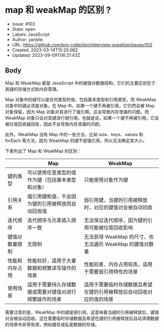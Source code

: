 # map 和 weakMap 的区别 ?

- Issue: #102
- State: open
- Labels: JavaScript
- Author: yanlele
- URL: https://github.com/pro-collection/interview-question/issues/102
- Created: 2023-03-14T15:25:06Z
- Updated: 2023-09-09T06:21:43Z

## Body

Map 和 WeakMap 都是 JavaScript 中的键值对数据结构，它们的主要区别在于其键的存储方式和内存管理。

Map 对象中的键可以是任何类型的值，包括基本类型和引用类型，而 WeakMap 对象中的键必须是对象。在 Map 中，如果一个键不再被引用，它仍然会被 Map 对象保留，因为 Map 对象对其进行了强引用。这会导致内存泄漏的问题。而 WeakMap 对象只会对其键进行弱引用，也就是说，如果一个键不再被引用，它会被垃圾回收器回收，因此不会导致内存泄漏的问题。

此外，WeakMap 没有 Map 中的一些方法，比如 size、keys、values 和 forEach 等方法，因为 WeakMap 的键不是强引用，所以无法确定其大小。


下表列出了 Map 和 WeakMap 的区别：

|              | Map                                                      | WeakMap                                                  |
|--------------|----------------------------------------------------------|---------------------------------------------------------|
| 键的类型       | 可以使用任意类型的值作为键（包括基本类型和对象）                      | 只能使用对象作为键                                       |
| 引用关系       | 强引用键和值，不会因为键的引用被释放而自动回收值                      | 弱引用键，当键的引用被释放时，对应的键值对会被自动回收           |
| 迭代顺序       | 迭代顺序与元素插入顺序一致                                    | 无法保证迭代顺序，因为键的引用可能被垃圾回收影响                |
| 键值对数量限制   | 无限制                                                    | 无法获得 WeakMap 的尺寸，也无法遍历 WeakMap 的键值对数量       |
| 性能和内存占用   | 性能较好，适用于大量数据和频繁读写操作的场景                    | 性能较差，内存占用较高，适用于需要弱引用特性的场景               |
| 使用场景       | 适用于需要持久存储数据或需要对键值对进行频繁操作的场景             | 适用于需要临时存储数据且希望在键的引用被释放后自动回收对应的值的场景 |

需要注意的是，WeakMap 中的键是弱引用，这意味着当键的引用被释放后，键值对会被自动回收。这在需要临时存储数据且希望在键的引用被释放后自动清理数据的场景中非常有用，例如缓存或私密数据的存储。
